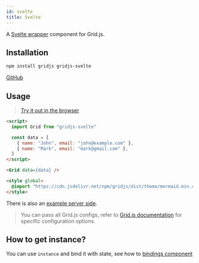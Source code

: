 ```yaml
---
id: svelte
title: Svelte
---
```


A [Svelte wrapper](https://github.com/iamyuu/gridjs-svelte) component for Grid.js.

## Installation

``` bash
npm install gridjs gridjs-svelte
```

[GitHub](https://github.com/iamyuu/gridjs-svelte)

## Usage

> [Try it out in the browser](https://svelte.dev/repl/9a066ccf55f54173bf5c6c8042142566)

``` html
<script>
  import Grid from "gridjs-svelte"

  const data = [
    { name: "John", email: "john@example.com" },
    { name: "Mark", email: "mark@gmail.com" },
  ]
</script>

<Grid data={data} />

<style global>
  @import "https://cdn.jsdelivr.net/npm/gridjs/dist/theme/mermaid.min.css";
</style>
```

There is also an [example server side](https://svelte.dev/repl/e772220feac54e65b132615ac4d8eb09).

> You can pass all Grid.js configs, refer to [Grid.js documentation](./config.md) for specific configuration options.

## How to get instance?

You can use `instance` and bind it with state, see how to [bindings component](https://svelte.dev/tutorial/component-bindings)
